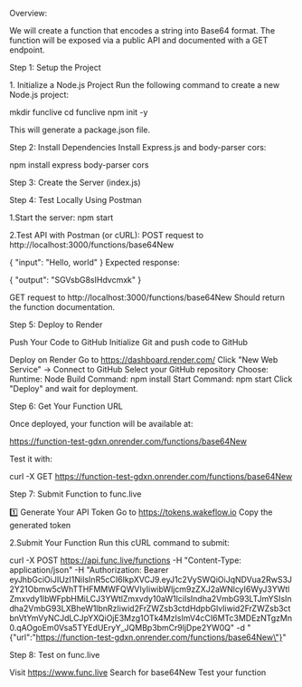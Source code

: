 Overview:

We will create a function that encodes a string into Base64 format. The function will be exposed via a public API and documented with a GET endpoint.

Step 1: Setup the Project

1️. Initialize a Node.js Project
Run the following command to create a new Node.js project:

mkdir funclive
cd funclive
npm init -y

This will generate a package.json file.

Step 2: Install Dependencies
Install Express.js and body-parser cors:

npm install express body-parser cors


Step 3: Create the Server (index.js)

Step 4: Test Locally Using Postman

1.Start the server:
npm start

2.Test API with Postman (or cURL):
POST request to http://localhost:3000/functions/base64New

{
  "input": "Hello, world"
}
Expected response:

{
  "output": "SGVsbG8sIHdvcmxk"
}

GET request to http://localhost:3000/functions/base64New
Should return the function documentation.

Step 5: Deploy to Render

Push Your Code to GitHub
Initialize Git and push code to GitHub

Deploy on Render
Go to https://dashboard.render.com/
Click "New Web Service" → Connect to GitHub
Select your GitHub repository
Choose:
Runtime: Node
Build Command: npm install
Start Command: npm start
Click "Deploy" and wait for deployment.

Step 6: Get Your Function URL

Once deployed, your function will be available at:

https://function-test-gdxn.onrender.com/functions/base64New

Test it with:

curl -X GET https://function-test-gdxn.onrender.com/functions/base64New


Step 7: Submit Function to func.live

1️⃣ Generate Your API Token
Go to https://tokens.wakeflow.io
Copy the generated token

2.Submit Your Function
Run this cURL command to submit:

curl -X POST https://api.func.live/functions    -H "Content-Type: application/json"    -H "Authorization: Bearer eyJhbGciOiJIUzI1NiIsInR5cCI6IkpXVCJ9.eyJ1c2VySWQiOiJqNDVua2RwS3J2Y21Obmw5cWhTTHFMMWFQWVIyIiwibWljcm9zZXJ2aWNlcyI6WyJ3YWtlZmxvdy1lbWFpbHMiLCJ3YWtlZmxvdy10aW1lciIsIndha2VmbG93LTJmYSIsIndha2VmbG93LXBheW1lbnRzIiwid2FrZWZsb3ctdHdpbGlvIiwid2FrZWZsb3ctbnVtYmVyNCJdLCJpYXQiOjE3Mzg1OTk4MzIsImV4cCI6MTc3MDEzNTgzMn0.qAOgoEm0Vsa5TYEdUEryY_JQMBp3bmCr9ljDpe2YW0Q"    -d "{\"url\":\"https://function-test-gdxn.onrender.com/functions/base64New\"}"


Step 8: Test on func.live

Visit https://www.func.live
Search for base64New
Test your function
